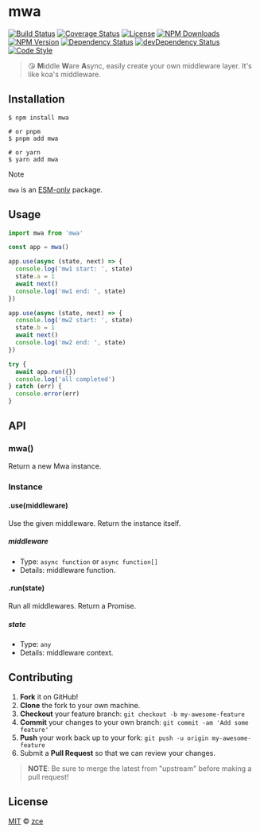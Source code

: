 # mwa

[![Build Status][build-img]][build-url]
[![Coverage Status][codecov-img]][codecov-url]
[![License][license-img]][license-url]
[![NPM Downloads][downloads-img]][downloads-url]
[![NPM Version][version-img]][version-url]
[![Dependency Status][dependency-img]][dependency-url]
[![devDependency Status][devdependency-img]][devdependency-url]
[![Code Style][style-img]][style-url]

> 😘 **M**iddle **W**are **A**sync, easily create your own middleware layer. It's like koa's middleware.

## Installation

```shell
$ npm install mwa

# or pnpm
$ pnpm add mwa

# or yarn
$ yarn add mwa
```

> [!NOTE]
> `mwa` is an [ESM-only](https://gist.github.com/sindresorhus/a39789f98801d908bbc7ff3ecc99d99c) package.

## Usage

```js
import mwa from 'mwa'

const app = mwa()

app.use(async (state, next) => {
  console.log('mw1 start: ', state)
  state.a = 1
  await next()
  console.log('mw1 end: ', state)
})

app.use(async (state, next) => {
  console.log('mw2 start: ', state)
  state.b = 1
  await next()
  console.log('mw2 end: ', state)
})

try {
  await app.run({})
  console.log('all completed')
} catch (err) {
  console.error(err)
}
```

## API

### mwa()

Return a new Mwa instance.

### Instance

#### .use(middleware)

Use the given middleware. Return the instance itself.

##### middleware

- Type: `async function` or `async function[]`
- Details: middleware function.

#### .run(state)

Run all middlewares. Return a Promise.

##### state

- Type: `any`
- Details: middleware context.

## Contributing

1. **Fork** it on GitHub!
2. **Clone** the fork to your own machine.
3. **Checkout** your feature branch: `git checkout -b my-awesome-feature`
4. **Commit** your changes to your own branch: `git commit -am 'Add some feature'`
5. **Push** your work back up to your fork: `git push -u origin my-awesome-feature`
6. Submit a **Pull Request** so that we can review your changes.

> **NOTE**: Be sure to merge the latest from "upstream" before making a pull request!

## License

[MIT](LICENSE) &copy; [zce](https://zce.me)



[build-img]: https://img.shields.io/github/actions/workflow/status/zce/mwa/main.yml
[build-url]: https://github.com/zce/mwa/actions
[codecov-img]: https://img.shields.io/codecov/c/github/zce/mwa
[codecov-url]: https://codecov.io/gh/zce/mwa
[license-img]: https://img.shields.io/github/license/zce/mwa
[license-url]: https://github.com/zce/mwa/blob/master/LICENSE
[downloads-img]: https://img.shields.io/npm/dm/mwa
[downloads-url]: https://npm.im/mwa
[version-img]: https://img.shields.io/npm/v/mwa
[version-url]: https://npm.im/mwa
[dependency-img]: https://img.shields.io/david/zce/mwa
[dependency-url]: https://david-dm.org/zce/mwa
[devdependency-img]: https://img.shields.io/david/dev/zce/mwa
[devdependency-url]: https://david-dm.org/zce/mwa?type=dev
[style-img]: https://img.shields.io/badge/code_style-standard-brightgreen
[style-url]: https://standardjs.com

